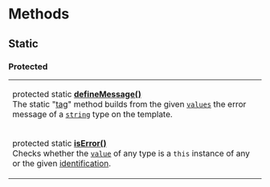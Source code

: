 # Methods

## Static

### Protected

|                                                                                                                                                                                                                                                                                                                                                                                                                                                                                                  |
| ------------------------------------------------------------------------------------------------------------------------------------------------------------------------------------------------------------------------------------------------------------------------------------------------------------------------------------------------------------------------------------------------------------------------------------------------------------------------------------------------ |
| <p>protected static <a href="static/definemessage.md"><strong>defineMessage()</strong></a><br>The static "<a href="https://developer.mozilla.org/en-US/docs/Web/JavaScript/Reference/Template_literals">tag</a>" method builds from the given <a href="static/definemessage.md#...values-any"><code>values</code></a> the error message of a <a href="https://developer.mozilla.org/en-US/docs/Web/JavaScript/Reference/Global_Objects/String"><code>string</code></a> type on the template.</p> |
| <p>protected static <a href="static/iserror.md"><strong>isError()</strong></a><strong></strong><br><strong></strong>Checks whether the <a href="static/iserror.md#value-any"><code>value</code></a> of any type is a <code>this</code> instance of any or the given <a href="static/iserror.md#id-id">identification</a>.</p>                                                                                                                                                                    |
